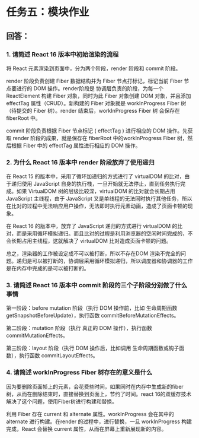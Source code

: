 # 任务五：模块作业

## 回答：

### 1. 请简述 React 16 版本中初始渲染的流程

将 React 元素渲染到页面中，分为两个阶段，render 阶段和 commit 阶段。

render 阶段负责创建 Fiber 数据结构并为 Fiber 节点打标记，标记当前 Fiber 节点要进行的 DOM 操作。render阶段是 协调层负责的阶段，为每一个 ReactElement 构建 Fiber 对象，同时为此 Fiber 对象创建 DOM 对象，并且添加 effectTag 属性（CRUD）。新构建的 Fiber 对象就是 workInProgress Fiber 树（待提交的 Fiber 树）。render 结束后，workInProgress Fiber 树 会保存在 fiberRoot 中。

commit 阶段负责根据 Fiber 节点标记 ( effectTag ) 进行相应的 DOM 操作。先获取  render 阶段的成果，就是保存在 fiberRoot 中的workInProgress Fiber 树，然后根据 Fiber 中的 effectTag 属性进行相应的 DOM 操作。

### 2. 为什么 React 16 版本中 render 阶段放弃了使用递归

在 React 15 的版本中，采用了循环加递归的方式进行了 virtualDOM 的比对，由于递归使用 JavaScript 自身的执行栈，一旦开始就无法停止，直到任务执行完成。如果 VirtualDOM 树的层级比较深，virtualDOM 的比对就会长期占用 JavaScript 主线程，由于 JavaScript 又是单线程的无法同时执行其他任务，所以在比对的过程中无法响应用户操作，无法即时执行元素动画，造成了页面卡顿的现象。

在 React 16 的版本中，放弃了 JavaScript 递归的方式进行 virtualDOM 的比对，而是采用循环模拟递归。而且比对的过程是利用浏览器的空闲时间完成的，不会长期占用主线程，这就解决了 virtualDOM 比对造成页面卡顿的问题。

总之，渲染器的工作被设定成不可以被打断，所以不存在DOM 渲染不完全的问题。递归是可以被打断的，协调层采用循环模拟递归，所以调度器和协调器的工作是在内存中完成的是可以被打断的。

### 3. 请简述 React 16 版本中 commit 阶段的三个子阶段分别做了什么事情

第一阶段：before mutation 阶段（执行 DOM 操作前，比如 生命周期函数getSnapshotBeforeUpdate），执行函数 commitBeforeMutationEffects。

第二阶段：mutation 阶段（执行 真正的 DOM 操作），执行函数 commitMutationEffects。

第三阶段：layout 阶段（执行 DOM 操作后，比如调用 生命周期函数或钩子函数），执行函数 commitLayoutEffects。

### 4. 请简述 workInProgress Fiber 树存在的意义是什么

因为要删除页面帧上的元素，会花费些时间，如果同时在内存中生成新的fiber树，从而在删除结束时，直接替换到页面上，节约了时间。react 16的双缓存技术解决了这个问题，使用Fiber树进行构建和替换。

利用 Fiber 存在 current 和 alternate 属性。workInProgress 会在其中的 alternate 进行构建。在render 的过程中，进行替换，一旦 workInProgress 构建完成，React 会替换 current 属性，从而在屏幕上重新展现新的内容。